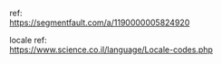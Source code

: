 

ref:  
https://segmentfault.com/a/1190000005824920

locale ref:  
https://www.science.co.il/language/Locale-codes.php

